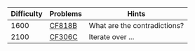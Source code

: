 | Difficulty | Problems | Hints |
| -------- | -------- | -------- |
| 1600 | [CF818B](https://codeforces.com/problemset/problem/818/B) | What are the contradictions? |
| 2100 | [CF306C](https://codeforces.com/problemset/problem/306/C) | Iterate over ... |